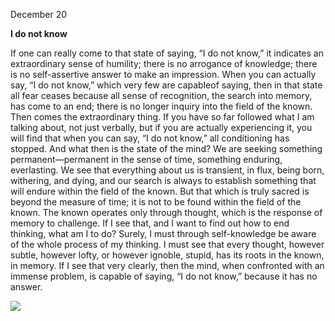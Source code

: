 December 20

**I do not know**

If one can really come to that state of saying, “I do not know,” it indicates an extraordinary sense of humility; there is no arrogance of knowledge; there is no self-assertive answer to make an impression.
 When you can actually say, “I do not know,” which very few are capableof saying, then in that state all fear ceases because all sense of recognition, the search into memory, has come to an end; there is no longer inquiry into the field of the known. Then comes the extraordinary thing. If you have so far followed what I am talking about, not just verbally, but if you are actually experiencing it, you will find that when you can say, “I do not know,” all conditioning has stopped. And what then is the state of the mind? We are seeking something permanent—permanent in the sense of time, something enduring, everlasting. We see that everything about us is transient, in flux, being born, withering, and dying, and our search is always to establish something that will endure within the field of the known. But that which is truly sacred is beyond the measure of time; it is not to be found within the field of the known. The known operates only through thought, which is the response of memory to challenge. If I see that, and I want to find out how to end thinking, what am I to do? Surely, I must through self-knowledge be aware of the whole process of my thinking. I must see that every thought, however subtle, however lofty, or however ignoble, stupid, has its roots in the known, in memory. If I see that very clearly, then the mind, when confronted with an immense problem, is capable of saying, “I do not know,” because it has no answer.

![](https://mermaid.ink/img/pako:eNpdkk2P2jAQhv_KyIf2AohQPkIOlZavwgJStSCt1GQP3ngI1iY2chztpoT_3okD3VKfMuNn3nnHmTOLtUAWsMTw0xH2s0gBnYdwWWQylbaEL7BW-j1FkeALtNvfq51MlDxIzCuYhBFbgdCgtIU3wiL20ghMHDpPZSYVtzU7DRfIDck9YaxJwUqt7uAlTy1xs3CqlXDXUiXEzz9OaCSqGK_4rLGB-Eb4PPyJJuMKlQWpYG-4ymUdPGuTirsGG-QiB6srWIT7I8KOxwYFdaiDesibn4XDJ1iSkQp-hFvkeWEQ9AH2MsM7akMTWlJ5LStYkqwukqMlzS1m2pRXdOnQh3duUGGek1AFq3_gHaaH9uczN0UrV_SkdS0vVQWP4f9Gm7mm_MRfm59VC6_DrVT1WNMjT1NUCeZXfN3YEOQ4h1WiND1WjBVsXMXXHB51YRSW0Iz-txVrsax-ZCloUc61VsTsETOMWECfAg-8SG3EInUhlBdW70oVs8CaAlusOAnagJnktGIZCw48zSl74ooFZ_bBgvZg7H3r9Htjz-uPRkPP6w5arKT8yO91-v7Yp9yg6_W6g0uL_daaNMadsTu-73eHo-HQv3WZ0-Joc-uMLto2C-723PX95TScj8sfCCP2aQ?type=png)
